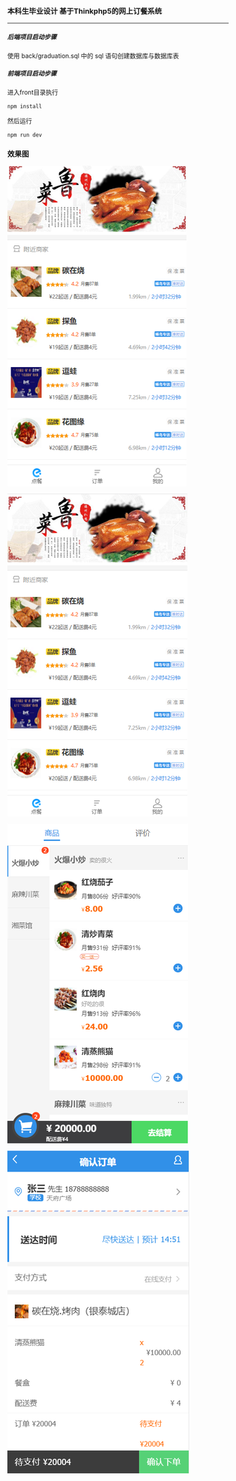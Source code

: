 ### 本科生毕业设计 基于Thinkphp5的网上订餐系统

------

##### 后端项目启动步骤

使用 back/graduation.sql 中的 sql 语句创建数据库与数据库表

##### 前端项目启动步骤

进入front目录执行
~~~javascript
npm install
~~~

然后运行
~~~
npm run dev
~~~

### 效果图

![](https://github.com/lhbyllcl2/graduation/blob/master/picture/20190704134226.png)

![](https://github.com/lhbyllcl2/graduation/blob/master/picture/20190704134311.png)

![](https://github.com/lhbyllcl2/graduation/blob/master/picture/20190704134327.png)

![](https://github.com/lhbyllcl2/graduation/blob/master/picture/20190704135212.png)